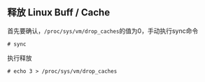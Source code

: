 ## 释放 Linux Buff / Cache

首先要确认，`/proc/sys/vm/drop_caches`的值为0，手动执行sync命令

```shell
# sync
```

执行释放

```shell
# echo 3 > /proc/sys/vm/drop_caches
```


